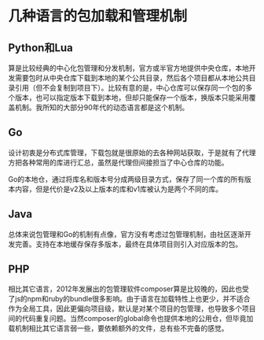 # 几种语言的包加载和管理机制

Python和Lua
--
算是比较经典的中心化包管理和分发机制，官方或半官方地提供中央仓库，本地开发需要包时从中央仓库下载到本地的某个公共目录，然后各个项目都从本地公共目录引用（但不会复制到项目下）。比较有意的是，中心仓库可以保存同一个包的多个版本，也可以指定版本下载到本地，但却只能保存一个版本，换版本只能采用覆盖机制。我所知的大部分90年代的动态语言都是这个机制。

Go
--
设计初衷是分布式库管理，下载包就是很原始的去各种网站获取，于是就有了代理方把各种常用的库进行汇总，虽然是代理但间接担当了中心仓库的功能。

Go的本地仓，通过将库名和版本号分成两级目录方式，保存了同一个库的所有版本内容，但是代价是v2及以上版本的库和v1库被认为是两个不同的库。

Java
--
总体来说包管理和Go的机制有点像，官方没有考虑过包管理机制，由社区逐渐开发完善。支持在本地缓存保存多版本，最终在具体项目则引入对应版本的包。

PHP
--
相比其它语言，2012年发展出的包管理软件composer算是比较晚的，因此也受了js的npm和ruby的bundle很多影响。由于语言在加载特性上也更少，并不适合作为全局工具，因此更偏向项目级，默认是对某个项目的包管理，也导致多个项目间的代码重复问题。当然composer的global命令也提供本地的公用仓，但毕竟加载机制相比其它语言弱一些，要依赖额外的文件，总有些不完备的感觉。